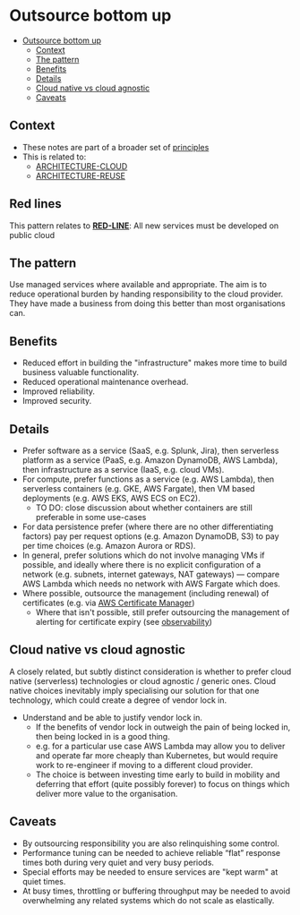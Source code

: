 # Outsource bottom up

- [Outsource bottom up](#outsource-bottom-up)
  - [Context](#context)
  - [The pattern](#the-pattern)
  - [Benefits](#benefits)
  - [Details](#details)
  - [Cloud native vs cloud agnostic](#cloud-native-vs-cloud-agnostic)
  - [Caveats](#caveats)

## Context

- These notes are part of a broader set of [principles](../principles.md)
- This is related to:
  - [ARCHITECTURE-CLOUD](https://digital.nhs.uk/about-nhs-digital/our-work/nhs-digital-architecture/principles/public-cloud-first)
  - [ARCHITECTURE-REUSE](https://digital.nhs.uk/about-nhs-digital/our-work/nhs-digital-architecture/principles/reuse-before-buy-build)

## Red lines

This pattern relates to [**RED-LINE**](red-lines.md): All new services must be developed on public cloud

## The pattern

Use managed services where available and appropriate. The aim is to reduce operational burden by handing responsibility to the cloud provider. They have made a business from doing this better than most organisations can.

## Benefits

- Reduced effort in building the "infrastructure" makes more time to build business valuable functionality.
- Reduced operational maintenance overhead.
- Improved reliability.
- Improved security.

## Details

- Prefer software as a service (SaaS, e.g. Splunk, Jira), then serverless platform as a service (PaaS, e.g. Amazon DynamoDB, AWS Lambda), then infrastructure as a service (IaaS, e.g. cloud VMs).
- For compute, prefer functions as a service (e.g. AWS Lambda), then serverless containers (e.g. GKE, AWS Fargate), then VM based deployments (e.g. AWS EKS, AWS ECS on EC2).
  - TO DO: close discussion about whether containers are still preferable in some use-cases
- For data persistence prefer (where there are no other differentiating factors) pay per request options (e.g. Amazon DynamoDB, S3) to pay per time choices (e.g. Amazon Aurora or RDS).
- In general, prefer solutions which do not involve managing VMs if possible, and ideally where there is no explicit configuration of a network (e.g. subnets, internet gateways, NAT gateways) &mdash; compare AWS Lambda which needs no network with AWS Fargate which does.
- Where possible, outsource the management (including renewal) of certificates (e.g. via [AWS Certificate Manager](https://aws.amazon.com/certificate-manager/))
  - Where that isn't possible, still prefer outsourcing the management of alerting for certificate expiry (see [observability](../practices/observability.md))

## Cloud native vs cloud agnostic

A closely related, but subtly distinct consideration is whether to prefer cloud native (serverless) technologies or cloud agnostic / generic ones. Cloud native choices inevitably imply specialising our solution for that one technology, which could create a degree of vendor lock in.

- Understand and be able to justify vendor lock in.
  - If the benefits of vendor lock in outweigh the pain of being locked in, then being locked in is a good thing.
  - e.g. for a particular use case AWS Lambda may allow you to deliver and operate far more cheaply than Kubernetes, but would require work to re-engineer if moving to a different cloud provider.
  - The choice is between investing time early to build in mobility and deferring that effort (quite possibly forever) to focus on things which deliver more value to the organisation.

## Caveats

- By outsourcing responsibility you are also relinquishing some control.
- Performance tuning can be needed to achieve reliable “flat” response times both during very quiet and very busy periods.
- Special efforts may be needed to ensure services are "kept warm" at quiet times.
- At busy times, throttling or buffering throughput may be needed to avoid overwhelming any related systems which do not scale as elastically.
